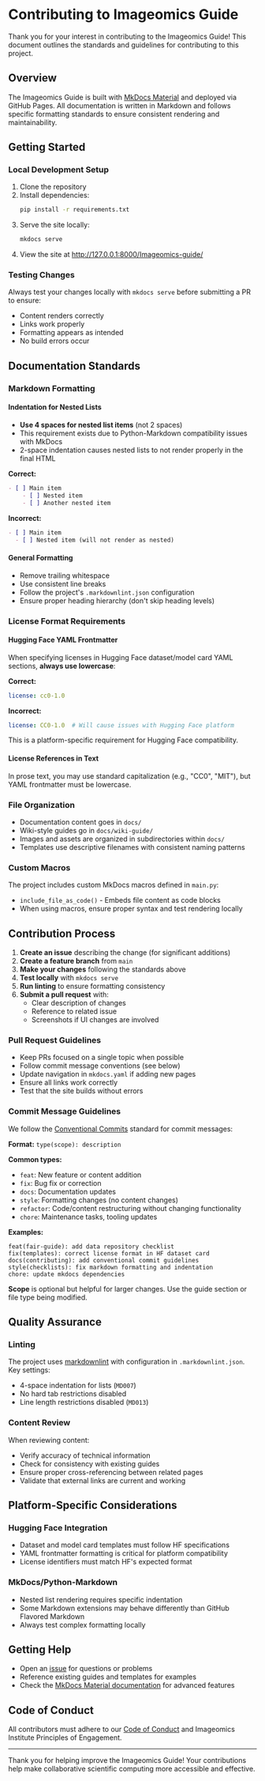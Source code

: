 # Contributing to Imageomics Guide

Thank you for your interest in contributing to the Imageomics Guide! This document outlines the standards and guidelines for contributing to this project.

## Overview

The Imageomics Guide is built with [MkDocs Material](https://squidfunk.github.io/mkdocs-material/) and deployed via GitHub Pages. All documentation is written in Markdown and follows specific formatting standards to ensure consistent rendering and maintainability.

## Getting Started

### Local Development Setup

1. Clone the repository
2. Install dependencies:
   ```bash
   pip install -r requirements.txt
   ```
3. Serve the site locally:
   ```bash
   mkdocs serve
   ```
4. View the site at http://127.0.0.1:8000/Imageomics-guide/

### Testing Changes

Always test your changes locally with `mkdocs serve` before submitting a PR to ensure:
- Content renders correctly
- Links work properly
- Formatting appears as intended
- No build errors occur

## Documentation Standards

### Markdown Formatting

#### Indentation for Nested Lists
- **Use 4 spaces for nested list items** (not 2 spaces)
- This requirement exists due to Python-Markdown compatibility issues with MkDocs
- 2-space indentation causes nested lists to not render properly in the final HTML

**Correct:**
```markdown
- [ ] Main item
    - [ ] Nested item
    - [ ] Another nested item
```

**Incorrect:**
```markdown
- [ ] Main item
  - [ ] Nested item (will not render as nested)
```

#### General Formatting
- Remove trailing whitespace
- Use consistent line breaks
- Follow the project's `.markdownlint.json` configuration
- Ensure proper heading hierarchy (don't skip heading levels)

### License Format Requirements

#### Hugging Face YAML Frontmatter
When specifying licenses in Hugging Face dataset/model card YAML sections, **always use lowercase**:

**Correct:**
```yaml
license: cc0-1.0
```

**Incorrect:**
```yaml
license: CC0-1.0  # Will cause issues with Hugging Face platform
```

This is a platform-specific requirement for Hugging Face compatibility.

#### License References in Text
In prose text, you may use standard capitalization (e.g., "CC0", "MIT"), but YAML frontmatter must be lowercase.

### File Organization

- Documentation content goes in `docs/`
- Wiki-style guides go in `docs/wiki-guide/`
- Images and assets are organized in subdirectories within `docs/`
- Templates use descriptive filenames with consistent naming patterns

### Custom Macros

The project includes custom MkDocs macros defined in `main.py`:
- `include_file_as_code()` - Embeds file content as code blocks
- When using macros, ensure proper syntax and test rendering locally

## Contribution Process

1. **Create an issue** describing the change (for significant additions)
2. **Create a feature branch** from `main`
3. **Make your changes** following the standards above
4. **Test locally** with `mkdocs serve`
5. **Run linting** to ensure formatting consistency
6. **Submit a pull request** with:
   - Clear description of changes
   - Reference to related issue
   - Screenshots if UI changes are involved

### Pull Request Guidelines

- Keep PRs focused on a single topic when possible
- Follow commit message conventions (see below)
- Update navigation in `mkdocs.yaml` if adding new pages
- Ensure all links work correctly
- Test that the site builds without errors

### Commit Message Guidelines

We follow the [Conventional Commits](https://www.conventionalcommits.org/) standard for commit messages:

**Format:** `type(scope): description`

**Common types:**
- `feat`: New feature or content addition
- `fix`: Bug fix or correction
- `docs`: Documentation updates
- `style`: Formatting changes (no content changes)
- `refactor`: Code/content restructuring without changing functionality
- `chore`: Maintenance tasks, tooling updates

**Examples:**
```
feat(fair-guide): add data repository checklist
fix(templates): correct license format in HF dataset card
docs(contributing): add conventional commit guidelines
style(checklists): fix markdown formatting and indentation
chore: update mkdocs dependencies
```

**Scope** is optional but helpful for larger changes. Use the guide section or file type being modified.

## Quality Assurance

### Linting
The project uses [markdownlint](https://github.com/DavidAnson/markdownlint) with configuration in `.markdownlint.json`. Key settings:
- 4-space indentation for lists (`MD007`)
- No hard tab restrictions disabled
- Line length restrictions disabled (`MD013`)

### Content Review
When reviewing content:
- Verify accuracy of technical information
- Check for consistency with existing guides
- Ensure proper cross-referencing between related pages
- Validate that external links are current and working

## Platform-Specific Considerations

### Hugging Face Integration
- Dataset and model card templates must follow HF specifications
- YAML frontmatter formatting is critical for platform compatibility
- License identifiers must match HF's expected format

### MkDocs/Python-Markdown
- Nested list rendering requires specific indentation
- Some Markdown extensions may behave differently than GitHub Flavored Markdown
- Always test complex formatting locally

## Getting Help

- Open an [issue](https://github.com/Imageomics/Imageomics-guide/issues) for questions or problems
- Reference existing guides and templates for examples
- Check the [MkDocs Material documentation](https://squidfunk.github.io/mkdocs-material/) for advanced features

## Code of Conduct

All contributors must adhere to our [Code of Conduct](docs/CODE_OF_CONDUCT.md) and Imageomics Institute Principles of Engagement.

---

Thank you for helping improve the Imageomics Guide! Your contributions help make collaborative scientific computing more accessible and effective.